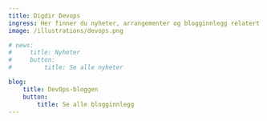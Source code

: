 ```yaml
---
title: Digdir Devops
ingress: Her finner du nyheter, arrangementer og blogginnlegg relatert til Devops  i Digdir.
image: /illustrations/devops.png

# news:
#     title: Nyheter
#     button:
#         title: Se alle nyheter

blog:
    title: DevOps-bloggen
    button:
        title: Se alle blogginnlegg
---
```


